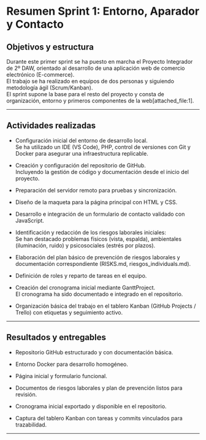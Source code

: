 # Resumen Sprint 1: Entorno, Aparador y Contacto

## Objetivos y estructura

Durante este primer sprint se ha puesto en marcha el Proyecto Integrador de 2º DAW, orientado al desarrollo de una aplicación web de comercio electrónico (E-commerce).  
El trabajo se ha realizado en equipos de dos personas y siguiendo metodología ágil (Scrum/Kanban).  
El sprint supone la base para el resto del proyecto y consta de organización, entorno y primeros componentes de la web[attached_file:1].

---

## Actividades realizadas

- Configuración inicial del entorno de desarrollo local.  
  Se ha utilizado un IDE (VS Code), PHP, control de versiones con Git y Docker para asegurar una infraestructura replicable.

- Creación y configuración del repositorio de GitHub.  
  Incluyendo la gestión de código y documentación desde el inicio del proyecto.

- Preparación del servidor remoto para pruebas y sincronización.

- Diseño de la maqueta para la página principal con HTML y CSS.

- Desarrollo e integración de un formulario de contacto validado con JavaScript.

- Identificación y redacción de los riesgos laborales iniciales:  
  Se han destacado problemas físicos (vista, espalda), ambientales (iluminación, ruido) y psicosociales (estrés por plazos).

- Elaboración del plan básico de prevención de riesgos laborales y documentación correspondiente (RISKS.md, riesgos_individuals.md).

- Definición de roles y reparto de tareas en el equipo.

- Creación del cronograma inicial mediante GanttProject.  
  El cronograma ha sido documentado e integrado en el repositorio.

- Organización básica del trabajo en el tablero Kanban (GitHub Projects / Trello) con etiquetas y seguimiento activo.

---

## Resultados y entregables

- Repositorio GitHub estructurado y con documentación básica.

- Entorno Docker para desarrollo homogéneo.

- Página inicial y formulario funcional.

- Documentos de riesgos laborales y plan de prevención listos para revisión.

- Cronograma inicial exportado y disponible en el repositorio.

- Captura del tablero Kanban con tareas y commits vinculados para trazabilidad.

---